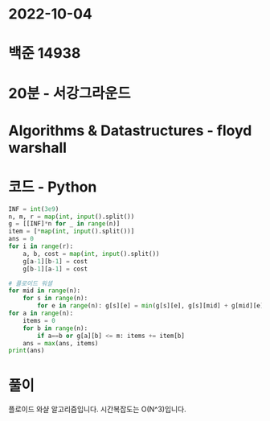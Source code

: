 # 2022-10-04

# 백준 14938

# 20분 - 서강그라운드

# Algorithms & Datastructures - floyd warshall

# 코드 - Python

```python
INF = int(3e9)
n, m, r = map(int, input().split())
g = [[INF]*n for _ in range(n)]
item = [*map(int, input().split())]
ans = 0
for i in range(r):
    a, b, cost = map(int, input().split())
    g[a-1][b-1] = cost
    g[b-1][a-1] = cost

# 플로이드 워셜
for mid in range(n):
    for s in range(n):
        for e in range(n): g[s][e] = min(g[s][e], g[s][mid] + g[mid][e])
for a in range(n):
    items = 0
    for b in range(n):
        if a==b or g[a][b] <= m: items += item[b]
    ans = max(ans, items)
print(ans)
```

# 풀이

플로이드 와샬 알고리즘입니다. 시간복잡도는 O(N^3)입니다.
